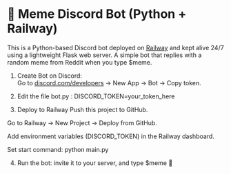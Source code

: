 # 🤖 Meme Discord Bot (Python + Railway)
This is a Python-based Discord bot deployed on [Railway](https://railway.app) and kept alive 24/7 using a lightweight Flask web server.
A simple bot that replies with a random meme from Reddit when you type $meme.

1. Create Bot on Discord:  
   Go to [discord.com/developers](https://discord.com/developers) → New App → Bot → Copy token.


2. Edit the file bot.py :
   DISCORD_TOKEN=your_token_here


3.  Deploy to Railway
   Push this project to GitHub.

   Go to Railway → New Project → Deploy from GitHub.

   Add environment variables (DISCORD_TOKEN) in the Railway dashboard.

   Set start command:
   python main.py

4. Run the bot:
   invite it to your server, and type $meme 🎉
